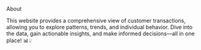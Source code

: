 About

This website provides a comprehensive view of customer transactions, allowing you to explore patterns, trends, and individual behavior. Dive into the data, gain actionable insights, and make informed decisions—all in one place! 📊💡
